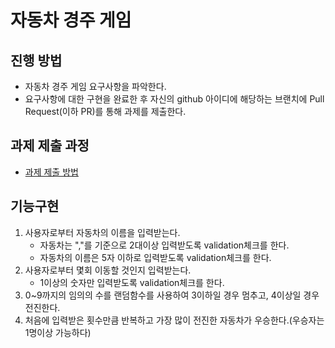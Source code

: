# 자동차 경주 게임
## 진행 방법
* 자동차 경주 게임 요구사항을 파악한다.
* 요구사항에 대한 구현을 완료한 후 자신의 github 아이디에 해당하는 브랜치에 Pull Request(이하 PR)를 통해 과제를 제출한다.

## 과제 제출 과정
* [과제 제출 방법](https://github.com/next-step/nextstep-docs/tree/master/precourse)

## 기능구현
1. 사용자로부터 자동차의 이름을 입력받는다.
   - 자동차는 ","를 기준으로 2대이상 입력받도록 validation체크를 한다.
    - 자동차의 이름은 5자 이하로 입력받도록 validation체크를 한다.
2. 사용자로부터 몇회 이동할 것인지 입력받는다.
   - 1이상의 숫자만 입력받도록 validation체크를 한다.
3. 0~9까지의 임의의 수를 랜덤함수를 사용하여 3이하일 경우 멈추고, 4이상일 경우 전진한다.
4. 처음에 입력받은 횟수만큼 반복하고 가장 많이 전진한 자동차가 우승한다.(우승자는 1명이상 가능하다)